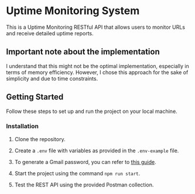 # Uptime Monitoring System

This is a Uptime Monitoring RESTful API that allows users to monitor URLs and receive detailed uptime reports.

## Important note about the implementation

I understand that this might not be the optimal implementation, especially in terms of memory efficiency. However, I chose this approach for the sake of simplicity and due to time constraints.

## Getting Started

Follow these steps to set up and run the project on your local machine.


### Installation

1. Clone the repository.

2. Create a `.env` file with variables as provided in the `.env-example` file.

3. To generate a Gmail password, you can refer to [this guide](https://support.google.com/accounts/answer/185833?hl=en).

4. Start the project using the command `npm run start`.

5. Test the REST API using the provided Postman collection.

